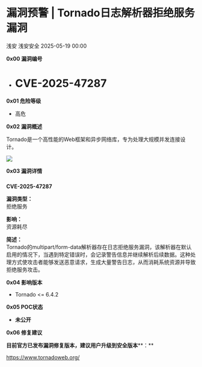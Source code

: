 #  漏洞预警 | Tornado日志解析器拒绝服务漏洞   
浅安  浅安安全   2025-05-19 00:00  
  
**0x00 漏洞编号**  
- # CVE-2025-47287  
  
**0x01 危险等级**  
- 高危  
  
**0x02 漏洞概述**  
  
Tornado是一个高性能的Web框架和异步网络库，专为处理大规模并发连接设计。  
  
![](https://mmbiz.qpic.cn/sz_mmbiz_png/7stTqD182SUdHXWiahFfxqaJBQ1ocAIXicSnOwhEPLficjPkUV1mDdciaDict3NpqQiaSKOWmicJZC8xHAgfUAtbYdchQ/640?wx_fmt=png&from=appmsg "")  
  
**0x03 漏洞详情**  
###   
  
**CVE-2025-47287**  
  
**漏洞类型：**  
拒绝服务  
  
**影响：**  
资源耗尽  
  
**简述：**  
Tornado的multipart/form-data解析器存在日志拒绝服务漏洞，该解析器在默认启用的情况下，当遇到特定错误时，会记录警告信息并继续解析后续数据。这种处理方式使攻击者能够发送恶意请求，生成大量警告日志，从而消耗系统资源并导致拒绝服务攻击。  
  
**0x04 影响版本**  
- Tornado <= 6.4.2  
  
**0x05 POC状态**  
- **未公开**  
  
**0x06 修复建议**  
  
**目前官方已发布漏洞修复版本，建议用户升级到安全版本****：**  
  
https://www.tornadoweb.org/  
  
  
  
